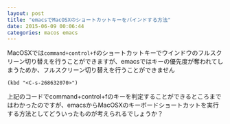 ```yaml
---
layout: post
title: "emacsでMacOSXのショートカットキーをバインドする方法"
date: 2015-06-09 00:06:44
categories: macos emacs
---
```

<p>MacOSXでは<code>command+control+f</code>のショートカットキーでウインドウのフルスクリーン切り替えを行うことができますが、emacsではキーの優先度が奪われてしまうためか、フルスクリーン切り替えを行うことができません</p>

<pre><code>(kbd "&lt;C-s-268632070&gt;")
</code></pre>

<p>上記のコードでcommand+control+fのキーを判定することができるところまではわかったのですが、emacsからMacOSXのキーボードショートカットを実行する方法としてどういったものが考えられるでしょうか？</p>
